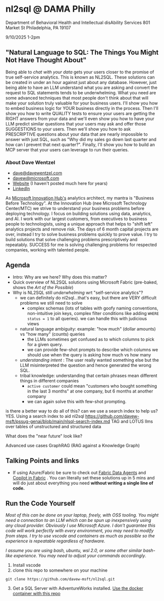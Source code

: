 # nl2sql @ DAMA Philly

Department of Behavioral Health and Intellectual disAbility Services
801 Market St
Philadelphia, PA 19107

9/10/2025
1-2pm 

## "Natural Language to SQL:  The Things You Might Not Have Thought About"

Being able to _chat with your data_ gets your users closer to the promise of true self-service analytics.  This is known as NL2SQL.  These solutions can be created in under an hour against just about any database.  However, just being able to have an LLM understand what you are asking and convert the request to SQL statements tends to be underwhelming.  What you need are some advanced techniques that most people don't think about that will make your solution truly valuable for your business users.  I'll show you how to embed business logic for YOUR business directly in the process.  Then I'll show you how to write QUALITY tests to ensure your users are getting the RIGHT answers from your data and we'll even show you how to have your LLM predict similar questions that your users may ask and offer those SUGGESTIONS to your users.  Then we'll show you how to ask PRESCRIPTIVE questions about your data that are nearly impossible to answer with just SQL, such as "Why did my sales go down last quarter and how can I prevent that next quarter?".  Finally, I'll show you how to build an MCP server that your users can leverage to run their queries.  

### About Dave Wentzel

* [dave@davewentzel.com](dave@davewentzel.com) 
* [davew@microsoft.com](davew@microsoft.com) 
* [Website](davewentzel.com) (I haven't posted much here for years)
* [LinkedIn](linkedin.com/in/dwentzel)

As [Microsoft Innovation Hub's](https://www.microsoft.com/en-us/hub) analytics architect, my mantra is "Business Before Technology".  At the Innovation Hub (nee Microsoft Technology Center/MTC) we strive to understand your business problems before deploying technology.  I focus on building solutions using data, analytics, and AI.  I work with our largest customers, from executives to business people to technologists, using a unique approach that helps to "shift left" analytics projects and remove risk.  The days of 6 month capital projects are over, instead I try to solve business problems quickly to prove value.  I try to build solutions that solve challenging problems prescriptively and repeatably.  SUCCESS for me is solving challenging problems for respected companies, working with talented people.  

## Agenda

* Intro:  Why are we here?  Why does this matter?  
* Quick overview of NL2SQL solutions using Microsoft Fabric (pre-baked, shows the _Art of the Possible_)
* Why is NL2SQL still _underwhelming_ wrt "self-service analytics"?  
  * we can definitely do nl2sql...that's easy, but there are VERY difficult problems we still need to solve
    * complex schemas (lots of tables with goofy naming conventions, non-intuitive join keys, complex filter conditions like adding `WHERE status = 1` to all queries).  we can handle this with judicious views
  * natural language ambiguity: example: "how much" (dollar amounts) vs "how many" (counts) queries
    * the LLMs sometimes get confused as to which columns to pick for a given query.  
    * we can provide few-shot prompts to describe which columns we should use when the query is asking how much vs how many
  * _understanding intent_ :  The user really wanted something else but the LLM misinterpreted the question and hence generated the wrong SQL.  
  * tribal knowledge: understanding that certain phrases mean different things in different companies
    * `active customer` could mean "customers who bought something in the last 3 months" at one company, but 6 months at another company
    * we can again solve this with few-shot prompting.



is there a better way to do all of this? can we use a search index to help us? YES. Using a search index to aid nl2sql  https://github.com/davew-msft/pssug-genai/blob/main/nlsql-search-index.md
TAG and LOTUS
llms over tables of unstructured and structured data

What does the "near future" look like?

Advanced use cases
GraphRAG (RAG against a Knowledge Graph)


## Talking Points and links

* If using Azure/Fabric be sure to check out [Fabric Data Agents](https://learn.microsoft.com/en-us/fabric/data-science/how-to-create-data-agent) and [Copilot in Fabric](https://learn.microsoft.com/en-us/fabric/fundamentals/copilot-fabric-overview) .  You can literally set these solutions up in 5 mins and will do just about everything you need **without writing a single line of code.**


## Run the Code Yourself

_Most of this can be done on your laptop, freely, with OSS tooling.  You might need a connection to an LLM which can be spun up inexpensively using any cloud provider.  Obviously I use Microsoft Azure. I don't guarantee this code will work perfectly with every environment, you may need to modify from steps. I try to use vscode and containers as much as possible so the experience is repeatable regardless of hardware._  

_I assume you are using bash, ubuntu, wsl 2.0, or some other similar bash-like experience.  You may need to adjust your commands accordingly_.  

1. Install vscode 
2. clone this repo to somewhere on your machine


`git clone https://github.com/davew-msft/nl2sql.git`

3. Get a SQL Server with AdventureWorks installed.  [Use the docker container with this repo](./adventureworks-sql-server-container/README.md)

